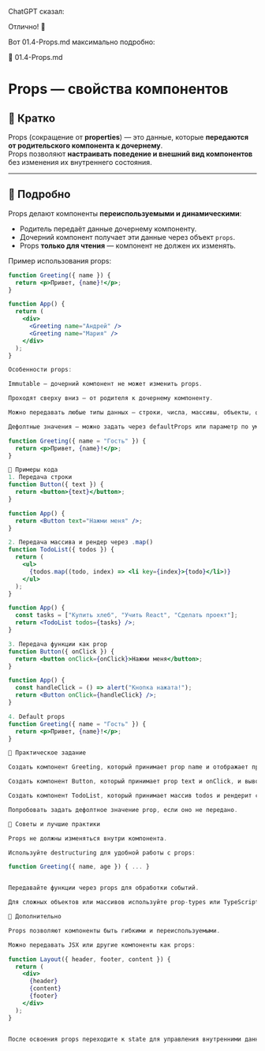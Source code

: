 ChatGPT сказал:

Отлично! 🚀

Вот 01.4-Props.md максимально подробно:

📄 01.4-Props.md
# Props — свойства компонентов

## 🔹 Кратко
Props (сокращение от **properties**) — это данные, которые **передаются от родительского компонента к дочернему**.  
Props позволяют **настраивать поведение и внешний вид компонентов** без изменения их внутреннего состояния.

---

## 🔹 Подробно
Props делают компоненты **переиспользуемыми и динамическими**:
- Родитель передаёт данные дочернему компоненту.
- Дочерний компонент получает эти данные через объект `props`.
- Props **только для чтения** — компонент не должен их изменять.

Пример использования props:
```jsx
function Greeting({ name }) {
  return <p>Привет, {name}!</p>;
}

function App() {
  return (
    <div>
      <Greeting name="Андрей" />
      <Greeting name="Мария" />
    </div>
  );
}

Особенности props:

Immutable — дочерний компонент не может изменить props.

Проходят сверху вниз — от родителя к дочернему компоненту.

Можно передавать любые типы данных — строки, числа, массивы, объекты, функции, компоненты.

Дефолтные значения — можно задать через defaultProps или параметр по умолчанию:

function Greeting({ name = "Гость" }) {
  return <p>Привет, {name}!</p>;
}

🔹 Примеры кода
1. Передача строки
function Button({ text }) {
  return <button>{text}</button>;
}

function App() {
  return <Button text="Нажми меня" />;
}

2. Передача массива и рендер через .map()
function TodoList({ todos }) {
  return (
    <ul>
      {todos.map((todo, index) => <li key={index}>{todo}</li>)}
    </ul>
  );
}

function App() {
  const tasks = ["Купить хлеб", "Учить React", "Сделать проект"];
  return <TodoList todos={tasks} />;
}

3. Передача функции как prop
function Button({ onClick }) {
  return <button onClick={onClick}>Нажми меня</button>;
}

function App() {
  const handleClick = () => alert("Кнопка нажата!");
  return <Button onClick={handleClick} />;
}

4. Default props
function Greeting({ name = "Гость" }) {
  return <p>Привет, {name}!</p>;
}

🔹 Практическое задание

Создать компонент Greeting, который принимает prop name и отображает приветствие.

Создать компонент Button, который принимает prop text и onClick, и выводит кнопку.

Создать компонент TodoList, который принимает массив todos и рендерит список <ul>.

Попробовать задать дефолтное значение prop, если оно не передано.

🔹 Советы и лучшие практики

Props не должны изменяться внутри компонента.

Используйте destructuring для удобной работы с props:

function Greeting({ name, age }) { ... }


Передавайте функции через props для обработки событий.

Для сложных объектов или массивов используйте prop-types или TypeScript для типизации.

🔹 Дополнительно

Props позволяют компоненты быть гибкими и переиспользуемыми.

Можно передавать JSX или другие компоненты как props:

function Layout({ header, footer, content }) {
  return (
    <div>
      {header}
      {content}
      {footer}
    </div>
  );
}


После освоения props переходите к state для управления внутренними данными компонента.
